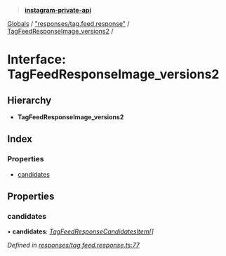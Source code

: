 > **[instagram-private-api](../README.md)**

[Globals](../globals.md) / ["responses/tag.feed.response"](../modules/_responses_tag_feed_response_.md) / [TagFeedResponseImage_versions2](_responses_tag_feed_response_.tagfeedresponseimage_versions2.md) /

# Interface: TagFeedResponseImage_versions2

## Hierarchy

* **TagFeedResponseImage_versions2**

## Index

### Properties

* [candidates](_responses_tag_feed_response_.tagfeedresponseimage_versions2.md#candidates)

## Properties

###  candidates

• **candidates**: *[TagFeedResponseCandidatesItem](_responses_tag_feed_response_.tagfeedresponsecandidatesitem.md)[]*

*Defined in [responses/tag.feed.response.ts:77](https://github.com/Nerixyz/instagram-private-api/blob/e5037ee/src/responses/tag.feed.response.ts#L77)*